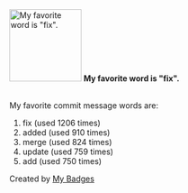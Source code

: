 <img src="https://my-badges.github.io/my-badges/favorite-word.png" alt="My favorite word is &quot;fix&quot;." title="My favorite word is &quot;fix&quot;." width="128">
<strong>My favorite word is &quot;fix&quot;.</strong>
<br><br>

My favorite commit message words are:

1. fix (used 1206 times)
2. added (used 910 times)
3. merge (used 824 times)
4. update (used 759 times)
5. add (used 750 times)


Created by <a href="https://github.com/my-badges/my-badges">My Badges</a>